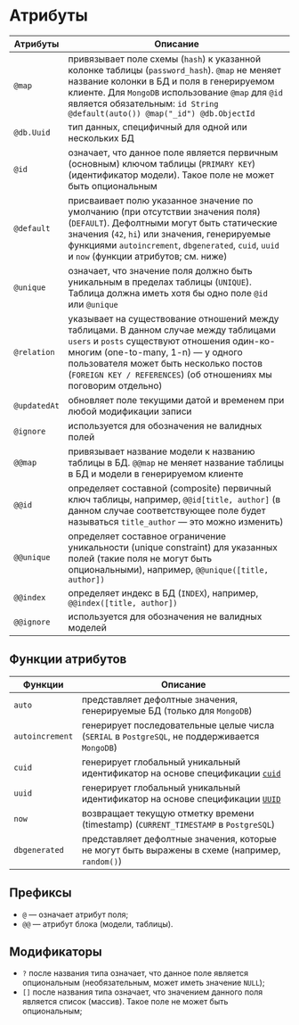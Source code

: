 # Атрибуты

| Атрибуты     | Описание                                                                                                                                                                                                                                                                              |
|--------------|---------------------------------------------------------------------------------------------------------------------------------------------------------------------------------------------------------------------------------------------------------------------------------------|
| `@map`       | привязывает поле схемы (`hash`) к указанной колонке таблицы (`password_hash`). `@map` не меняет название колонки в БД и поля в генерируемом клиенте. Для `MongoDB` использование `@map` для `@id` является обязательным: `id String @default(auto()) @map("_id") @db.ObjectId`        |
| `@db.Uuid`   | тип данных, специфичный для одной или нескольких БД                                                                                                                                                                                                                                   |
| `@id`        | означает, что данное поле является первичным (основным) ключом таблицы (`PRIMARY KEY`) (идентификатор модели). Такое поле не может быть опциональным                                                                                                                                  |
| `@default`   | присваивает полю указанное значение по умолчанию (при отсутствии значения поля) (`DEFAULT`). Дефолтными могут быть статические значения (`42`, `hi`) или значения, генерируемые функциями `autoincrement`, `dbgenerated`, `cuid`, `uuid` и `now` (функции атрибутов; см. ниже)        |
| `@unique`    | означает, что значение поля должно быть уникальным в пределах таблицы (`UNIQUE`). Таблица должна иметь хотя бы одно поле `@id` или `@unique`                                                                                                                                          |
| `@relation`  | указывает на существование отношений между таблицами. В данном случае между таблицами `users` и `posts` существуют отношения один-ко-многим (one-to-many, 1-n) — у одного пользователя может быть несколько постов (`FOREIGN KEY / REFERENCES`) (об отношениях мы поговорим отдельно) |
| `@updatedAt` | обновляет поле текущими датой и временем при любой модификации записи                                                                                                                                                                                                                 |
| `@ignore`    | используется для обозначения не валидных полей                                                                                                                                                                                                                                        |
| `@@map`      | привязывает название модели к названию таблицы в БД. `@@map` не меняет название таблицы в БД и модели в генерируемом клиенте                                                                                                                                                          |
| `@@id`       | определяет составной (composite) первичный ключ таблицы, например, `@@id[title, author]` (в данном случае соответствующее поле будет называться `title_author` — это можно изменить)                                                                                                  |
| `@@unique`   | определяет составное ограничение уникальности (unique constraint) для указанных полей (такие поля не могут быть опциональными), например, `@@unique([title, author])`                                                                                                                 |
| `@@index`    | определяет индекс в БД (`INDEX`), например, `@@index([title, author])`                                                                                                                                                                                                                |
| `@@ignore`   | используется для обозначения не валидных моделей                                                                                                                                                                                                                                      |

## Функции атрибутов

| Функции         | Описание                                                                                                            |
|-----------------|---------------------------------------------------------------------------------------------------------------------|
| `auto`          | представляет дефолтные значения, генерируемые БД (только для `MongoDB`)                                             |
| `autoincrement` | генерирует последовательные целые числа (`SERIAL` в `PostgreSQL`, не поддерживается `MongoDB`)                      |
| `cuid`          | генерирует глобальный уникальный идентификатор на основе спецификации [`cuid`](https://github.com/ericelliott/cuid) |
| `uuid`          | генерирует глобальный уникальный идентификатор на основе спецификации [`UUID`](https://ru.wikipedia.org/wiki/UUID)  |
| `now`           | возвращает текущую отметку времени (timestamp) (`CURRENT_TIMESTAMP` в `PostgreSQL`)                                 |
| `dbgenerated`   | представляет дефолтные значения, которые не могут быть выражены в схеме (например, `random()`)                      |

## Префиксы

- `@` — означает атрибут поля;
- `@@` — атрибут блока (модели, таблицы).

## Модификаторы

- `?` после названия типа означает, что данное поле является опциональным (необязательным, может иметь значение `NULL`);
- `[]` после названия типа означает, что значением данного поля является список (массив). Такое поле не может быть
  опциональным;